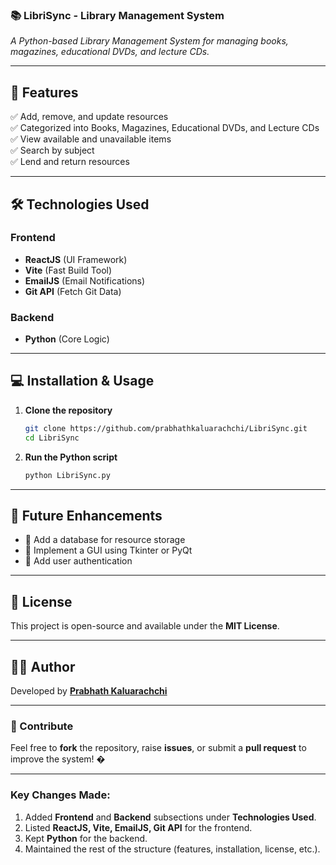 ### **📚 LibriSync - Library Management System**  
*A Python-based Library Management System for managing books, magazines, educational DVDs, and lecture CDs.*  

---

## **🚀 Features**  
✅ Add, remove, and update resources  
✅ Categorized into Books, Magazines, Educational DVDs, and Lecture CDs  
✅ View available and unavailable items  
✅ Search by subject  
✅ Lend and return resources  

---

## **🛠️ Technologies Used**  

### **Frontend**  
- **ReactJS** (UI Framework)  
- **Vite** (Fast Build Tool)  
- **EmailJS** (Email Notifications)  
- **Git API** (Fetch Git Data)  

### **Backend**  
- **Python** (Core Logic)  

---

## **💻 Installation & Usage**  
1. **Clone the repository**  
   ```sh
   git clone https://github.com/prabhathkaluarachchi/LibriSync.git
   cd LibriSync
   ```
2. **Run the Python script**  
   ```sh
   python LibriSync.py
   ```

---

## **📌 Future Enhancements**  
- 📌 Add a database for resource storage  
- 📌 Implement a GUI using Tkinter or PyQt  
- 📌 Add user authentication  

---

## **📜 License**  
This project is open-source and available under the **MIT License**.  

---

## **👨‍💻 Author**  
Developed by **[Prabhath Kaluarachchi](https://github.com/prabhathkaluarachchi/)**  

---

### **📢 Contribute**  
Feel free to **fork** the repository, raise **issues**, or submit a **pull request** to improve the system! �  

---  

### **Key Changes Made:**  
1. Added **Frontend** and **Backend** subsections under **Technologies Used**.  
2. Listed **ReactJS, Vite, EmailJS, Git API** for the frontend.  
3. Kept **Python** for the backend.  
4. Maintained the rest of the structure (features, installation, license, etc.).  